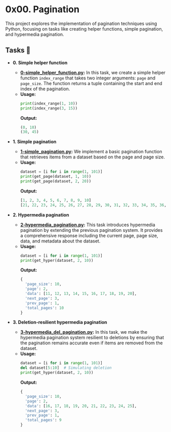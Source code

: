 # 0x00. Pagination

This project explores the implementation of pagination techniques using Python, focusing on tasks like creating helper functions, simple pagination, and hypermedia pagination.

## Tasks :page_with_curl:

* **0. Simple helper function**
  * **[0-simple_helper_function.py](./0-simple_helper_function.py):** In this task, we create a simple helper function `index_range` that takes two integer arguments: `page` and `page_size`. The function returns a tuple containing the start and end index of the pagination.
  * **Usage:**
    ```python
    print(index_range(1, 10))
    print(index_range(3, 15))
    ```
    **Output:**
    ```python
    (0, 10)
    (30, 45)
    ```

* **1. Simple pagination**
  * **[1-simple_pagination.py](./1-simple_pagination.py):** We implement a basic pagination function that retrieves items from a dataset based on the page and page size.
  * **Usage:**
    ```python
    dataset = [i for i in range(1, 101)]
    print(get_page(dataset, 1, 10))
    print(get_page(dataset, 2, 20))
    ```
    **Output:**
    ```python
    [1, 2, 3, 4, 5, 6, 7, 8, 9, 10]
    [21, 22, 23, 24, 25, 26, 27, 28, 29, 30, 31, 32, 33, 34, 35, 36, 37, 38, 39, 40]
    ```

* **2. Hypermedia pagination**
  * **[2-hypermedia_pagination.py](./2-hypermedia_pagination.py):** This task introduces hypermedia pagination by extending the previous pagination system. It provides a comprehensive response including the current page, page size, data, and metadata about the dataset.
  * **Usage:**
    ```python
    dataset = [i for i in range(1, 101)]
    print(get_hyper(dataset, 2, 10))
    ```
    **Output:**
    ```python
    {
      'page_size': 10,
      'page': 2,
      'data': [11, 12, 13, 14, 15, 16, 17, 18, 19, 20],
      'next_page': 3,
      'prev_page': 1,
      'total_pages': 10
    }
    ```

* **3. Deletion-resilient hypermedia pagination**
  * **[3-hypermedia_del_pagination.py](./3-hypermedia_del_pagination.py):** In this task, we make the hypermedia pagination system resilient to deletions by ensuring that the pagination remains accurate even if items are removed from the dataset.
  * **Usage:**
    ```python
    dataset = [i for i in range(1, 101)]
    del dataset[5:10]  # Simulating deletion
    print(get_hyper(dataset, 2, 10))
    ```
    **Output:**
    ```python
    {
      'page_size': 10,
      'page': 2,
      'data': [16, 17, 18, 19, 20, 21, 22, 23, 24, 25],
      'next_page': 3,
      'prev_page': 1,
      'total_pages': 9
    }
    ```
